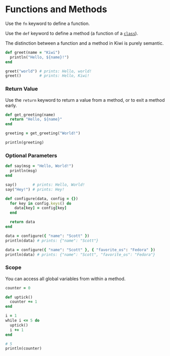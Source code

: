 # Functions and Methods

Use the `fn` keyword to define a function.

Use the `def` keyword to define a method (a function of a [`class`](classes.md)). 

The distinction between a function and a method in Kiwi is purely semantic.

```ruby
def greet(name = "Kiwi")
  println("Hello, ${name}!")
end

greet("world") # prints: Hello, world!
greet()        # prints: Hello, Kiwi!
```

### Return Value

Use the `return` keyword to return a value from a method, or to exit a method early.

```ruby
def get_greeting(name)
  return "Hello, ${name}"
end

greeting = get_greeting("World!")

println(greeting)
```

### Optional Parameters

```ruby
def say(msg = "Hello, World!")
  println(msg)
end

say()       # prints: Hello, World!
say("Hey!") # prints: Hey!

def configure(data, config = {})
  for key in config.keys() do
    data[key] = config[key]
  end

  return data
end

data = configure({ "name": "Scott" })
println(data) # prints: {"name": "Scott"}

data = configure({ "name": "Scott" }, { "favorite_os": "Fedora" })
println(data) # prints: {"name": "Scott", "favorite_os": "Fedora"}
```

### Scope

You can access all global variables from within a method.

```ruby
counter = 0

def uptick()
  counter += 1
end

i = 1
while i <= 5 do
  uptick()
  i += 1
end

# 5
println(counter)
```